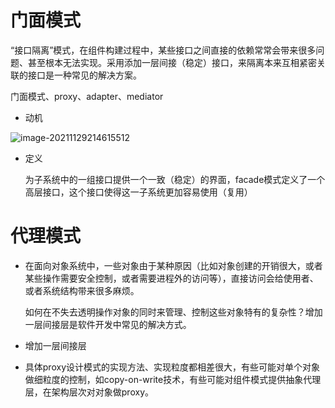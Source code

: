 # 门面模式

“接口隔离”模式，在组件构建过程中，某些接口之间直接的依赖常常会带来很多问题、甚至根本无法实现。采用添加一层间接（稳定）接口，来隔离本来互相紧密关联的接口是一种常见的解决方案。

门面模式、proxy、adapter、mediator

* 动机

![image-20211129214615512](C:\Users\lenovo\AppData\Roaming\Typora\typora-user-images\image-20211129214615512.png)

* 定义

  为子系统中的一组接口提供一个一致（稳定）的界面，facade模式定义了一个高层接口，这个接口使得这一子系统更加容易使用（复用）



# 代理模式

* 在面向对象系统中，一些对象由于某种原因（比如对象创建的开销很大，或者某些操作需要安全控制，或者需要进程外的访问等），直接访问会给使用者、或者系统结构带来很多麻烦。

  如何在不失去透明操作对象的同时来管理、控制这些对象特有的复杂性？增加一层间接层是软件开发中常见的解决方式。

* 增加一层间接层

* 具体proxy设计模式的实现方法、实现粒度都相差很大，有些可能对单个对象做细粒度的控制，如copy-on-write技术，有些可能对组件模式提供抽象代理层，在架构层次对对象做proxy。